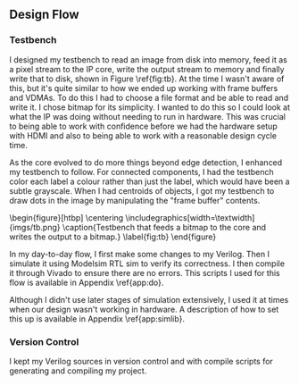Design Flow
-----------

### Testbench

I designed my testbench to read an image from disk into memory, feed it as a
pixel stream to the IP core, write the output stream to memory and finally write
that to disk, shown in Figure \ref{fig:tb}.  At the time I wasn't aware of this,
but it's quite similar to how we ended up working with frame buffers and VDMAs.
To do this I had to choose a file format and be able to read and write it.  I
chose bitmap for its simplicity.  I wanted to do this so I could look at what
the IP was doing without needing to run in hardware.  This was crucial to being
able to work with confidence before we had the hardware setup with HDMI and also
to being able to work with a reasonable design cycle time.

As the core evolved to do more things beyond edge detection, I enhanced my
testbench to follow.  For connected components, I had the testbench color each
label a colour rather than just the label, which would have been a subtle
grayscale.  When I had centroids of objects, I got my testbench to draw dots in
the image by manipulating the "frame buffer" contents.

\begin{figure}[htbp]
    \centering
    \includegraphics[width=\textwidth]{imgs/tb.png}
    \caption{Testbench that feeds a bitmap to the core and writes the output to
    a bitmap.}
    \label{fig:tb}
\end{figure}

In my day-to-day flow, I first make some changes to my Verilog.  Then I simulate
it using Modelsim RTL sim to verify its correctness.  I then compile it through
Vivado to ensure there are no errors.  This scripts I used for this flow is
available in Appendix \ref{app:do}.

Although I didn't use later stages of simulation extensively, I used it at times
when our design wasn't working in hardware.  A description of how to set this up
is available in Appendix \ref{app:simlib}.

### Version Control

I kept my Verilog sources in version control and with compile scripts for
generating and compiling my project.
